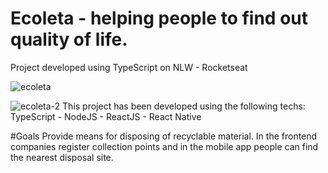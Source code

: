 # Ecoleta - helping people to find out quality of life.
Project developed using TypeScript on NLW - Rocketseat 

![ecoleta](https://user-images.githubusercontent.com/38081852/83580830-6f63e200-a513-11ea-9a27-0a109ec1e4d0.png)

![ecoleta-2](https://user-images.githubusercontent.com/38081852/84095189-04178580-a9d5-11ea-9496-9ec6f6a282e5.png)
This project has been developed using the following techs: TypeScript - NodeJS - ReactJS - React Native

#Goals
Provide means for disposing of recyclable material. In the frontend companies register collection points and in the mobile app people can find the nearest disposal site.
